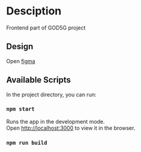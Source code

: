# Desciption

Frontend part of GOD5G project

## Design

Open [figma](https://www.figma.com/proto/n0Fe0Au0Df6pPb1jfGtSgx/%D0%9A%D0%BE%D0%BD%D1%86%D0%B5%D0%BF%D1%86%D0%B8%D1%8F-%D0%BF%D0%BB%D0%B0%D1%82%D1%84%D0%BE%D1%80%D0%BC%D1%8B?page-id=2%3A2&node-id=659%3A6187&viewport=1023%2C-3084%2C0.18&scaling=contain&starting-point-node-id=659%3A6187&show-proto-sidebar=1)

## Available Scripts

In the project directory, you can run:

### `npm start`

Runs the app in the development mode.\
Open [http://localhost:3000](http://localhost:3000) to view it in the browser.

### `npm run build`
